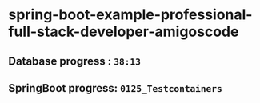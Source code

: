 # spring-boot-example-professional-full-stack-developer-amigoscode

## Database progress : `38:13`
## SpringBoot progress: `0125_Testcontainers`